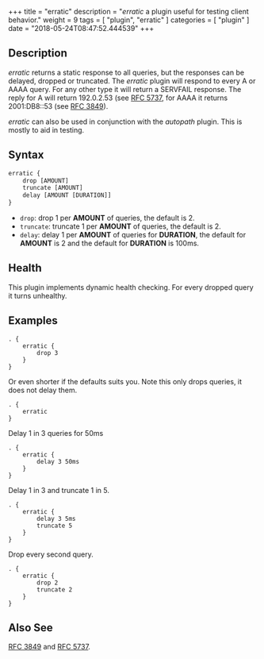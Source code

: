 +++
title = "erratic"
description = "*erratic* a plugin useful for testing client behavior."
weight = 9
tags = [ "plugin", "erratic" ]
categories = [ "plugin" ]
date = "2018-05-24T08:47:52.444539"
+++

## Description

*erratic* returns a static response to all queries, but the responses can be delayed, dropped or truncated.
The *erratic* plugin will respond to every A or AAAA query. For any other type it will return
a SERVFAIL response. The reply for A will return 192.0.2.53 (see [RFC
5737](https://tools.ietf.org/html/rfc5737),
for AAAA it returns 2001:DB8::53 (see [RFC 3849](https://tools.ietf.org/html/rfc3849)).

*erratic* can also be used in conjunction with the *autopath* plugin. This is mostly to aid in
testing.

## Syntax

~~~ txt
erratic {
    drop [AMOUNT]
    truncate [AMOUNT]
    delay [AMOUNT [DURATION]]
}
~~~

* `drop`: drop 1 per **AMOUNT** of queries, the default is 2.
* `truncate`: truncate 1 per **AMOUNT** of queries, the default is 2.
* `delay`: delay 1 per **AMOUNT** of queries for **DURATION**, the default for **AMOUNT** is 2 and
  the default for **DURATION** is 100ms.

## Health

This plugin implements dynamic health checking. For every dropped query it turns unhealthy.

## Examples

~~~ corefile
. {
    erratic {
        drop 3
    }
}
~~~

Or even shorter if the defaults suits you. Note this only drops queries, it does not delay them.

~~~ corefile
. {
    erratic
}
~~~

Delay 1 in 3 queries for 50ms

~~~ corefile
. {
    erratic {
        delay 3 50ms
    }
}
~~~

Delay 1 in 3 and truncate 1 in 5.

~~~ corefile
. {
    erratic {
        delay 3 5ms
        truncate 5
    }
}
~~~

Drop every second query.

~~~ corefile
. {
    erratic {
        drop 2
        truncate 2
    }
}
~~~

## Also See

[RFC 3849](https://tools.ietf.org/html/rfc3849) and
[RFC 5737](https://tools.ietf.org/html/rfc5737).
